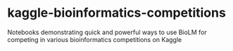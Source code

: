 # kaggle-bioinformatics-competitions
Notebooks demonstrating quick and powerful ways to use BioLM for competing in various bioinformatics competitions on Kaggle
